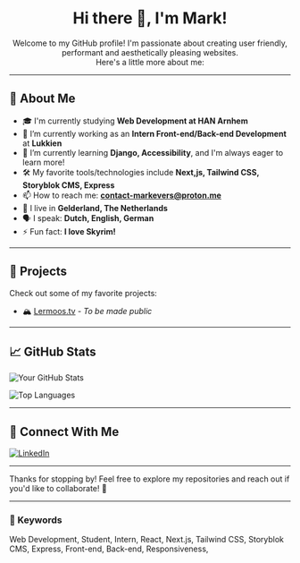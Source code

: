 <h1 align="center">Hi there 👋, I'm Mark!</h1>

<p align="center">Welcome to my GitHub profile! I'm passionate about creating user friendly, performant and aesthetically pleasing websites.<br>
  Here's a little more about me:
</p>

---

## 🚀 About Me
- 🎓 I'm currently studying **Web Development at HAN Arnhem**
- 💼 I’m currently working as an **Intern Front-end/Back-end Development** at **Lukkien**
- 🌱 I’m currently learning **Django, Accessibility**, and I'm always eager to learn more!
- 🛠️ My favorite tools/technologies include **Next,js, Tailwind CSS, Storyblok CMS, Express**
- 📫 How to reach me: **[contact-markevers@proton.me](mailto:contact-markevers@proton.me)**
- 📍 I live in **Gelderland, The Netherlands**
- 🗣️ I speak: **Dutch, English, German**
- ⚡ Fun fact: **I love Skyrim!**

---

## 🌟 Projects
Check out some of my favorite projects:
- 🏔️ [Lermoos.tv](https://github.com/MDA-Han-Student/lermoos.tv) - *To be made public*

---

## 📈 GitHub Stats
![Your GitHub Stats](https://github-readme-stats.vercel.app/api?username=MDA-Han-Student&show_icons=true&theme=radical)

![Top Languages](https://github-readme-stats.vercel.app/api/top-langs/?username=MDA-Han-Student&layout=compact&theme=radical)

<!-- ![](https://komarev.com/ghpvc/?username=MDA-Han-Student&label=Profile+Views&color=brightgreen&style=flat) -->

---

## 🔗 Connect With Me
[![LinkedIn](https://img.shields.io/badge/LinkedIn-mark-evers-78069a19a-blue?style=flat&logo=linkedin)](https://www.linkedin.com/in/mark-evers-78069a19a)

---

Thanks for stopping by! Feel free to explore my repositories and reach out if you'd like to collaborate! 🤝

---

### 🔑 Keywords
Web Development, Student, Intern, React, Next.js, Tailwind CSS, Storyblok CMS, Express, Front-end, Back-end, Responsiveness, 
